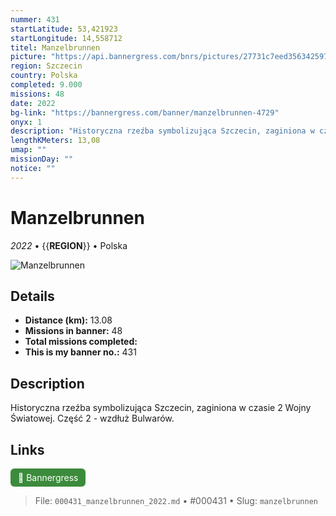 ```yaml
---
nummer: 431
startLatitude: 53,421923
startLongitude: 14,558712
titel: Manzelbrunnen
picture: "https://api.bannergress.com/bnrs/pictures/27731c7eed356342597202a124dc7155"
region: Szczecin
country: Polska
completed: 9.000
missions: 48
date: 2022
bg-link: "https://bannergress.com/banner/manzelbrunnen-4729"
onyx: 1
description: "Historyczna rzeźba symbolizująca Szczecin, zaginiona w czasie 2 Wojny Światowej. Część  2 - wzdłuż Bulwarów."
lengthKMeters: 13,08
umap: ""
missionDay: ""
notice: ""
---
```

# Manzelbrunnen

*2022* • {{__REGION__}} • Polska

![Manzelbrunnen](https://api.bannergress.com/bnrs/pictures/27731c7eed356342597202a124dc7155)



## Details
- **Distance (km):** 13.08
- **Missions in banner:** 48
- **Total missions completed:** 
- **This is my banner no.:** 431



## Description
Historyczna rzeźba symbolizująca Szczecin, zaginiona w czasie 2 Wojny Światowej. Część  2 - wzdłuż Bulwarów.



## Links
<a href="https://bannergress.com/banner/manzelbrunnen-4729" target="_blank" style="display:inline-block;margin-right:8px;padding:6px 12px;background:#3c8b3c;color:#fff;text-decoration:none;border-radius:6px;">🔗 Bannergress</a>



> File: `000431_manzelbrunnen_2022.md` • #000431 • Slug: `manzelbrunnen`

